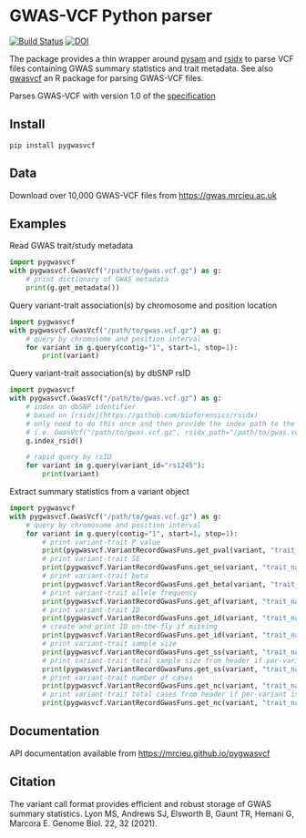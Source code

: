 # GWAS-VCF Python parser

<!-- badges: start -->
[![Build Status](https://github.com/MRCIEU/pygwasvcf/actions/workflows/test.yml/badge.svg)](https://github.com/MRCIEU/pygwasvcf/actions)
[![DOI](https://img.shields.io/badge/doi-10.1186%2Fs13059--020--02248--0-blue)](https://doi.org/10.1186/s13059-020-02248-0)
<!-- badges: end -->

The package provides a thin wrapper around [pysam](https://pysam.readthedocs.io/en/latest/index.html) and [rsidx](https://github.com/bioforensics/rsidx) to parse VCF files containing GWAS summary statistics and trait metadata. See also [gwasvcf](https://github.com/MRCIEU/gwasvcf) an R package for parsing GWAS-VCF files.

Parses GWAS-VCF with version 1.0 of the [specification](https://github.com/MRCIEU/gwas-vcf-specification/releases/tag/1.0.0)

## Install

```shell script
pip install pygwasvcf
```

## Data

Download over 10,000 GWAS-VCF files from  <https://gwas.mrcieu.ac.uk>

## Examples

Read GWAS trait/study metadata

```python
import pygwasvcf
with pygwasvcf.GwasVcf("/path/to/gwas.vcf.gz") as g:
    # print dictionary of GWAS metadata
    print(g.get_metadata())
```

Query variant-trait association(s) by chromosome and position location

```python
import pygwasvcf
with pygwasvcf.GwasVcf("/path/to/gwas.vcf.gz") as g:
    # query by chromosome and position interval
    for variant in g.query(contig="1", start=1, stop=1):
        print(variant)
```

Query variant-trait association(s) by dbSNP rsID

```python
import pygwasvcf
with pygwasvcf.GwasVcf("/path/to/gwas.vcf.gz") as g:
    # index on dbSNP identifier
    # based on [rsidx](https://github.com/bioforensics/rsidx)
    # only need to do this once and then provide the index path to the constructor
    # i.e. GwasVcf("/path/to/gwas.vcf.gz", rsidx_path="/path/to/gwas.vcf.gz.rsidx")
    g.index_rsid()

    # rapid query by rsID  
    for variant in g.query(variant_id="rs1245"):
        print(variant)
```

Extract summary statistics from a variant object

```python
import pygwasvcf
with pygwasvcf.GwasVcf("/path/to/gwas.vcf.gz") as g:
    # query by chromosome and position interval
    for variant in g.query(contig="1", start=1, stop=1):
        # print variant-trait P value
        print(pygwasvcf.VariantRecordGwasFuns.get_pval(variant, "trait_name"))
        # print variant-trait SE
        print(pygwasvcf.VariantRecordGwasFuns.get_se(variant, "trait_name"))
        # print variant-trait beta
        print(pygwasvcf.VariantRecordGwasFuns.get_beta(variant, "trait_name"))
        # print variant-trait allele frequency
        print(pygwasvcf.VariantRecordGwasFuns.get_af(variant, "trait_name"))
        # print variant-trait ID
        print(pygwasvcf.VariantRecordGwasFuns.get_id(variant, "trait_name"))
        # create and print ID on-the-fly if missing
        print(pygwasvcf.VariantRecordGwasFuns.get_id(variant, "trait_name", create_if_missing=True))
        # print variant-trait sample size
        print(pygwasvcf.VariantRecordGwasFuns.get_ss(variant, "trait_name"))
        # print variant-trait total sample size from header if per-variant is missing
        print(pygwasvcf.VariantRecordGwasFuns.get_ss(variant, "trait_name", g.get_metadata()))
        # print variant-trait number of cases
        print(pygwasvcf.VariantRecordGwasFuns.get_nc(variant, "trait_name"))
        # print variant-trait total cases from header if per-variant is missing
        print(pygwasvcf.VariantRecordGwasFuns.get_nc(variant, "trait_name", g.get_metadata()))
```

## Documentation

API documentation available from <https://mrcieu.github.io/pygwasvcf>

## Citation

The variant call format provides efficient and robust storage of GWAS summary statistics. Lyon MS, Andrews SJ, Elsworth B, Gaunt TR, Hemani G, Marcora E. Genome Biol. 22, 32 (2021).
